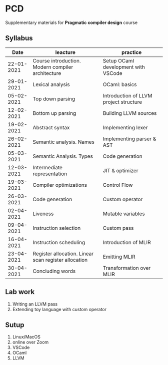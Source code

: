 # PCD

Supplementary materials for **Pragmatic compiler design** course

## Syllabus

| Date | leacture | practice |
| --------------- | --------------- | --------------- |
|22-01-2021|	Course introduction. Modern compiler architecture|	Setup OCaml development with VSCode |
|29-01-2021|	Lexical analysis|OCaml: basics |
|05-02-2021|	Top down parsing|Introduction of LLVM project structure  |
|12-02-2021|	Bottom up parsing|Building LLVM sources  |
|19-02-2021|	Abstract syntax| Implementing lexer|
|26-02-2021|	Semantic analysis. Names| Implementing parser & AST|
|05-03-2021|	Semantic Analysis. Types|Code generation |
|12-03-2021|	Intermediate representation|JIT & optimizer |
|19-03-2021|	Compiler optimizations|Control Flow |
|26-03-2021|	Code generation|Custom operator |
|02-04-2021|	Liveness|Mutable variables |
|09-04-2021|	Instruction selection|Custom pass |
|16-04-2021|	Instruction scheduling|Introduction of MLIR |
|23-04-2021|	Register allocation. Linear scan register allocation|Emitting MLIR |
|30-04-2021|	Concluding words|Transformation over MLIR |

## Lab work

1. Writing an LLVM pass
1. Extending toy language with custom operator

## Sutup

1. Linux/MacOS
1. online over Zoom
1. VSCode
1. OCaml
1. LLVM
